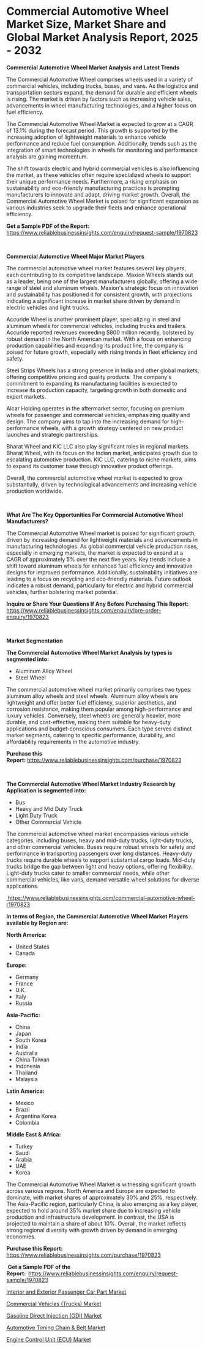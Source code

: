 <p><h1>Commercial Automotive Wheel Market Size, Market Share and Global Market Analysis Report, 2025 - 2032</h1></p><p><strong>Commercial Automotive Wheel Market Analysis and Latest Trends</strong></p>
<p><p>The Commercial Automotive Wheel comprises wheels used in a variety of commercial vehicles, including trucks, buses, and vans. As the logistics and transportation sectors expand, the demand for durable and efficient wheels is rising. The market is driven by factors such as increasing vehicle sales, advancements in wheel manufacturing technologies, and a higher focus on fuel efficiency.</p><p>The Commercial Automotive Wheel Market is expected to grow at a CAGR of 13.1% during the forecast period. This growth is supported by the increasing adoption of lightweight materials to enhance vehicle performance and reduce fuel consumption. Additionally, trends such as the integration of smart technologies in wheels for monitoring and performance analysis are gaining momentum. </p><p>The shift towards electric and hybrid commercial vehicles is also influencing the market, as these vehicles often require specialized wheels to support their unique performance needs. Furthermore, a rising emphasis on sustainability and eco-friendly manufacturing practices is prompting manufacturers to innovate and adapt, driving market growth. Overall, the Commercial Automotive Wheel Market is poised for significant expansion as various industries seek to upgrade their fleets and enhance operational efficiency.</p></p>
<p><strong>Get a Sample PDF of the Report:&nbsp;</strong> <a href="https://www.reliablebusinessinsights.com/enquiry/request-sample/1970823?utm_campaign=101&utm_medium=2&utm_source=Github&utm_content=ia&utm_term=31032025&utm_id=commercial-automotive-wheel">https://www.reliablebusinessinsights.com/enquiry/request-sample/1970823</a></p>
<p>&nbsp;</p>
<p><strong>Commercial Automotive Wheel Major Market Players</strong></p>
<p><p>The commercial automotive wheel market features several key players, each contributing to its competitive landscape. Maxion Wheels stands out as a leader, being one of the largest manufacturers globally, offering a wide range of steel and aluminum wheels. Maxion's strategic focus on innovation and sustainability has positioned it for consistent growth, with projections indicating a significant increase in market share driven by demand in electric vehicles and light trucks.</p><p>Accuride Wheel is another prominent player, specializing in steel and aluminum wheels for commercial vehicles, including trucks and trailers. Accuride reported revenues exceeding $800 million recently, bolstered by robust demand in the North American market. With a focus on enhancing production capabilities and expanding its product line, the company is poised for future growth, especially with rising trends in fleet efficiency and safety.</p><p>Steel Strips Wheels has a strong presence in India and other global markets, offering competitive pricing and quality products. The company's commitment to expanding its manufacturing facilities is expected to increase its production capacity, targeting growth in both domestic and export markets.</p><p>Alcar Holding operates in the aftermarket sector, focusing on premium wheels for passenger and commercial vehicles, emphasizing quality and design. The company aims to tap into the increasing demand for high-performance wheels, with a growth strategy centered on new product launches and strategic partnerships.</p><p>Bharat Wheel and KIC LLC also play significant roles in regional markets. Bharat Wheel, with its focus on the Indian market, anticipates growth due to escalating automotive production. KIC LLC, catering to niche markets, aims to expand its customer base through innovative product offerings.</p><p>Overall, the commercial automotive wheel market is expected to grow substantially, driven by technological advancements and increasing vehicle production worldwide.</p></p>
<p>&nbsp;</p>
<p><strong>What Are The Key Opportunities For Commercial Automotive Wheel Manufacturers?</strong></p>
<p><p>The Commercial Automotive Wheel market is poised for significant growth, driven by increasing demand for lightweight materials and advancements in manufacturing technologies. As global commercial vehicle production rises, especially in emerging markets, the market is expected to expand at a CAGR of approximately 5% over the next five years. Key trends include a shift toward aluminum wheels for enhanced fuel efficiency and innovative designs for improved performance. Additionally, sustainability initiatives are leading to a focus on recycling and eco-friendly materials. Future outlook indicates a robust demand, particularly for electric and hybrid commercial vehicles, further bolstering market potential.</p></p>
<p><strong>Inquire or Share Your Questions If Any Before Purchasing This Report:</strong> <a href="https://www.reliablebusinessinsights.com/enquiry/pre-order-enquiry/1970823?utm_campaign=101&utm_medium=2&utm_source=Github&utm_content=ia&utm_term=31032025&utm_id=commercial-automotive-wheel">https://www.reliablebusinessinsights.com/enquiry/pre-order-enquiry/1970823</a></p>
<p>&nbsp;</p>
<p><strong>Market Segmentation</strong></p>
<p><strong>The Commercial Automotive Wheel Market Analysis by types is segmented into:</strong></p>
<p><ul><li>Aluminum Alloy Wheel</li><li>Steel Wheel</li></ul></p>
<p><p>The commercial automotive wheel market primarily comprises two types: aluminum alloy wheels and steel wheels. Aluminum alloy wheels are lightweight and offer better fuel efficiency, superior aesthetics, and corrosion resistance, making them popular among high-performance and luxury vehicles. Conversely, steel wheels are generally heavier, more durable, and cost-effective, making them suitable for heavy-duty applications and budget-conscious consumers. Each type serves distinct market segments, catering to specific performance, durability, and affordability requirements in the automotive industry.</p></p>
<p><strong>Purchase this Report:&nbsp;</strong><a href="https://www.reliablebusinessinsights.com/purchase/1970823?utm_campaign=101&utm_medium=2&utm_source=Github&utm_content=ia&utm_term=31032025&utm_id=commercial-automotive-wheel">https://www.reliablebusinessinsights.com/purchase/1970823</a></p>
<p>&nbsp;</p>
<p><strong>The Commercial Automotive Wheel Market Industry Research by Application is segmented into:</strong></p>
<p><ul><li>Bus</li><li>Heavy and Mid Duty Truck</li><li>Light Duty Truck</li><li>Other Commercial Vehicle</li></ul></p>
<p><p>The commercial automotive wheel market encompasses various vehicle categories, including buses, heavy and mid-duty trucks, light-duty trucks, and other commercial vehicles. Buses require robust wheels for safety and performance in transporting passengers over long distances. Heavy-duty trucks require durable wheels to support substantial cargo loads. Mid-duty trucks bridge the gap between light and heavy options, offering flexibility. Light-duty trucks cater to smaller commercial needs, while other commercial vehicles, like vans, demand versatile wheel solutions for diverse applications.</p></p>
<p><a href="https://www.reliablebusinessinsights.com/commercial-automotive-wheel-r1970823?utm_campaign=101&utm_medium=2&utm_source=Github&utm_content=ia&utm_term=31032025&utm_id=commercial-automotive-wheel">&nbsp;https://www.reliablebusinessinsights.com/commercial-automotive-wheel-r1970823</a></p>
<p><strong>In terms of Region, the Commercial Automotive Wheel Market Players available by Region are:</strong></p>
<p>
    <p> <strong> North America: </strong>
        <ul>
            <li>United States</li>
            <li>Canada</li>
        </ul>
        </p> 
    <p> <strong> Europe: </strong>
        <ul>
            <li>Germany</li>
            <li>France</li>
            <li>U.K.</li>
            <li>Italy</li>
            <li>Russia</li>
        </ul>
        </p> 
    <p> <strong> Asia-Pacific: </strong>
        <ul>
            <li>China</li>
            <li>Japan</li>
            <li>South Korea</li>
            <li>India</li>
            <li>Australia</li>
            <li>China Taiwan</li>
            <li>Indonesia</li>
            <li>Thailand</li>
            <li>Malaysia</li>
        </ul>
        </p> 
    <p> <strong> Latin America: </strong>
        <ul>
            <li>Mexico</li>
            <li>Brazil</li>
            <li>Argentina Korea</li>
            <li>Colombia</li>
        </ul>
        </p> 
    <p> <strong> Middle East & Africa: </strong>
        <ul>
            <li>Turkey</li>
            <li>Saudi</li>
            <li>Arabia</li>
            <li>UAE</li>
            <li>Korea</li>
        </ul>
    </p>
    </p>
<p><p>The Commercial Automotive Wheel Market is witnessing significant growth across various regions. North America and Europe are expected to dominate, with market shares of approximately 30% and 25%, respectively. The Asia-Pacific region, particularly China, is also emerging as a key player, expected to hold around 35% market share due to increasing vehicle production and infrastructure development. In contrast, the USA is projected to maintain a share of about 10%. Overall, the market reflects strong regional diversity with growth driven by demand in emerging economies.</p></p>
<p><strong>Purchase this Report: </strong><a href="https://www.reliablebusinessinsights.com/purchase/1970823?utm_campaign=101&utm_medium=2&utm_source=Github&utm_content=ia&utm_term=31032025&utm_id=commercial-automotive-wheel">https://www.reliablebusinessinsights.com/purchase/1970823</a></p>
<p>&nbsp;<strong>Get a Sample PDF of the Report:&nbsp;&nbsp;</strong><a href="https://www.reliablebusinessinsights.com/enquiry/request-sample/1970823?utm_campaign=101&utm_medium=2&utm_source=Github&utm_content=ia&utm_term=31032025&utm_id=commercial-automotive-wheel">https://www.reliablebusinessinsights.com/enquiry/request-sample/1970823</a></p>
<p><strong></strong></p>
<p><p><a href="https://github.com/skoppmerlib9/Market-Research-Report-List-1/blob/main/interior-and-exterior-passenger-car-part-market.md?utm_campaign=101&utm_medium=2&utm_source=Github&utm_content=ia&utm_term=31032025&utm_id=commercial-automotive-wheel">Interior and Exterior Passenger Car Part Market</a></p><p><a href="https://github.com/messonmengen75/Market-Research-Report-List-1/blob/main/commercial-vehicles-trucks-market.md?utm_campaign=101&utm_medium=2&utm_source=Github&utm_content=ia&utm_term=31032025&utm_id=commercial-automotive-wheel">Commercial Vehicles (Trucks) Market</a></p><p><a href="https://github.com/saimntamiki/Market-Research-Report-List-1/blob/main/gasoline-direct-injection-gdi-market.md?utm_campaign=101&utm_medium=2&utm_source=Github&utm_content=ia&utm_term=31032025&utm_id=commercial-automotive-wheel">Gasoline Direct Injection (GDI) Market</a></p><p><a href="https://github.com/zymerivarrik6/Market-Research-Report-List-1/blob/main/automotive-timing-chain-belt-market.md?utm_campaign=101&utm_medium=2&utm_source=Github&utm_content=ia&utm_term=31032025&utm_id=commercial-automotive-wheel">Automotive Timing Chain & Belt Market</a></p><p><a href="https://github.com/bocksovers0r/Market-Research-Report-List-1/blob/main/engine-control-unit-ecu-market.md?utm_campaign=101&utm_medium=2&utm_source=Github&utm_content=ia&utm_term=31032025&utm_id=commercial-automotive-wheel">Engine Control Unit (ECU) Market</a></p></p>